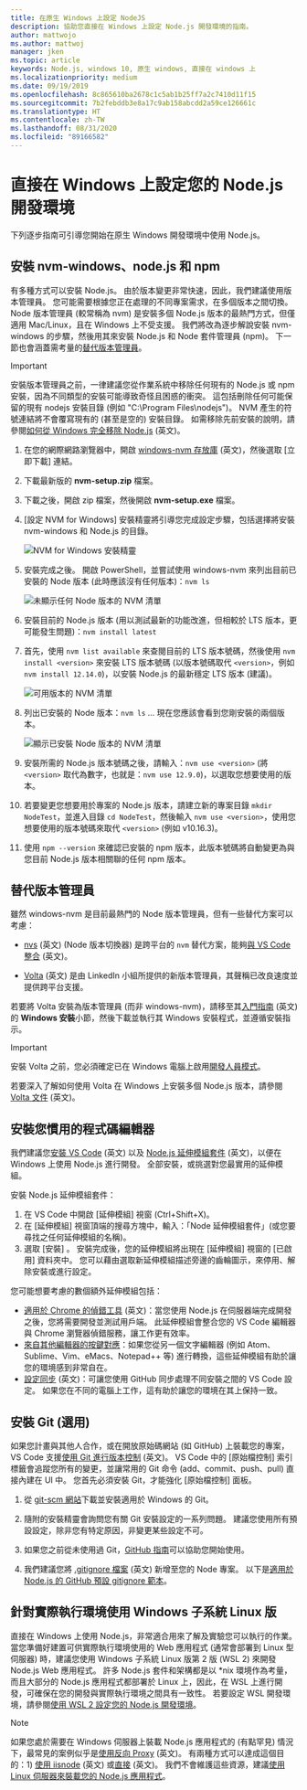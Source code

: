 ```yaml
---
title: 在原生 Windows 上設定 NodeJS
description: 協助您直接在 Windows 上設定 Node.js 開發環境的指南。
author: mattwojo
ms.author: mattwoj
manager: jken
ms.topic: article
keywords: Node.js, windows 10, 原生 windows, 直接在 windows 上
ms.localizationpriority: medium
ms.date: 09/19/2019
ms.openlocfilehash: 8c865610ba2678c1c5ab1b25ff7a2c7410d11f15
ms.sourcegitcommit: 7b2febddb3e8a17c9ab158abcdd2a59ce126661c
ms.translationtype: HT
ms.contentlocale: zh-TW
ms.lasthandoff: 08/31/2020
ms.locfileid: "89166582"
---
```

# <a name="set-up-your-nodejs-development-environment-directly-on-windows"></a>直接在 Windows 上設定您的 Node.js 開發環境

下列逐步指南可引導您開始在原生 Windows 開發環境中使用 Node.js。

## <a name="install-nvm-windows-nodejs-and-npm"></a>安裝 nvm-windows、node.js 和 npm

有多種方式可以安裝 Node.js。 由於版本變更非常快速，因此，我們建議使用版本管理員。 您可能需要根據您正在處理的不同專案需求，在多個版本之間切換。 Node 版本管理員 (較常稱為 nvm) 是安裝多個 Node.js 版本的最熱門方式，但僅適用 Mac/Linux，且在 Windows 上不受支援。 我們將改為逐步解說安裝 nvm-windows 的步驟，然後用其來安裝 Node.js 和 Node 套件管理員 (npm)。 下一節也會涵蓋需考量的[替代版本管理員](#alternative-version-managers)。

> [!IMPORTANT]
> 安裝版本管理員之前，一律建議您從作業系統中移除任何現有的 Node.js 或 npm 安裝，因為不同類型的安裝可能導致奇怪且困惑的衝突。 這包括刪除任何可能保留的現有 nodejs 安裝目錄 (例如 "C:\Program Files\nodejs")。 NVM 產生的符號連結將不會覆寫現有的 (甚至是空的) 安裝目錄。 如需移除先前安裝的說明，請參閱[如何從 Windows 完全移除 Node.js](https://stackoverflow.com/questions/20711240/how-to-completely-remove-node-js-from-windows) \(英文\)。

1. 在您的網際網路瀏覽器中，開啟 [windows-nvm 存放庫](https://github.com/coreybutler/nvm-windows#node-version-manager-nvm-for-windows) \(英文\)，然後選取 [立即下載]  連結。
2. 下載最新版的 **nvm-setup.zip** 檔案。
3. 下載之後，開啟 zip 檔案，然後開啟 **nvm-setup.exe** 檔案。
4. [設定 NVM for Windows] 安裝精靈將引導您完成設定步驟，包括選擇將安裝 nvm-windows 和 Node.js 的目錄。

    ![NVM for Windows 安裝精靈](../images/install-nvm-for-windows-wizard.png)

5. 安裝完成之後。 開啟 PowerShell，並嘗試使用 windows-nvm 來列出目前已安裝的 Node 版本 (此時應該沒有任何版本)：`nvm ls`

    ![未顯示任何 Node 版本的 NVM 清單](../images/windows-nvm-powershell-no-node.png)

6. 安裝目前的 Node.js 版本 (用以測試最新的功能改進，但相較於 LTS 版本，更可能發生問題)：`nvm install latest`

7. 首先，使用 `nvm list available` 來查閱目前的 LTS 版本號碼，然後使用 `nvm install <version>` 來安裝 LTS 版本號碼 (以版本號碼取代 `<version>`，例如 `nvm install 12.14.0`)，以安裝 Node.js 的最新穩定 LTS 版本 (建議)。

    ![可用版本的 NVM 清單](../images/windows-nvm-list.png)

8. 列出已安裝的 Node 版本：`nvm ls` ... 現在您應該會看到您剛安裝的兩個版本。

    ![顯示已安裝 Node 版本的 NVM 清單](../images/windows-nvm-node-installs.png)

9. 安裝所需的 Node.js 版本號碼之後，請輸入：`nvm use <version>` (將 `<version>` 取代為數字，也就是：`nvm use 12.9.0`)，以選取您想要使用的版本。

10. 若要變更您想要用於專案的 Node.js 版本，請建立新的專案目錄 `mkdir NodeTest`，並進入目錄 `cd NodeTest`，然後輸入 `nvm use <version>`，使用您想要使用的版本號碼來取代 `<version>` (例如 v10.16.3)。

11. 使用 `npm --version` 來確認已安裝的 npm 版本，此版本號碼將自動變更為與您目前 Node.js 版本相關聯的任何 npm 版本。

## <a name="alternative-version-managers"></a>替代版本管理員

雖然 windows-nvm 是目前最熱門的 Node 版本管理員，但有一些替代方案可以考慮：

- [nvs](https://github.com/jasongin/nvs) \(英文\) (Node 版本切換器) 是跨平台的 `nvm` 替代方案，能夠[與 VS Code 整合](https://github.com/jasongin/nvs/blob/master/doc/VSCODE.md) \(英文\)。

- [Volta](https://github.com/volta-cli/volta#installing-volta) \(英文\) 是由 LinkedIn 小組所提供的新版本管理員，其聲稱已改良速度並提供跨平台支援。

若要將 Volta 安裝為版本管理員 (而非 windows-nvm)，請移至其[入門指南](https://docs.volta.sh/guide/getting-started) \(英文\) 的 **Windows 安裝**小節，然後下載並執行其 Windows 安裝程式，並遵循安裝指示。

> [!IMPORTANT]
> 安裝 Volta 之前，您必須確定已在 Windows 電腦上啟用[開發人員模式](/windows/uwp/get-started/enable-your-device-for-development#accessing-settings-for-developers)。

若要深入了解如何使用 Volta 在 Windows 上安裝多個 Node.js 版本，請參閱 [Volta 文件](https://docs.volta.sh/guide/understanding#managing-your-toolchain) \(英文\)。

## <a name="install-your-favorite-code-editor"></a>安裝您慣用的程式碼編輯器

我們建議您[安裝 VS Code](https://code.visualstudio.com) \(英文\) 以及 [Node.js 延伸模組套件](https://marketplace.visualstudio.com/items?itemName=waderyan.nodejs-extension-pack) \(英文\)，以便在 Windows 上使用 Node.js 進行開發。 全部安裝，或挑選對您最實用的延伸模組。

安裝 Node.js 延伸模組套件：

1. 在 VS Code 中開啟 [延伸模組]  視窗 (Ctrl+Shift+X)。
2. 在 [延伸模組] 視窗頂端的搜尋方塊中，輸入：「Node 延伸模組套件」(或您要尋找之任何延伸模組的名稱)。
3. 選取 [安裝]  。 安裝完成後，您的延伸模組將出現在 [延伸模組]  視窗的 [已啟用] 資料夾中。 您可以藉由選取新延伸模組描述旁邊的齒輪圖示，來停用、解除安裝或進行設定。

您可能想要考慮的數個額外延伸模組包括：

- [適用於 Chrome 的偵錯工具](https://code.visualstudio.com/blogs/2016/02/23/introducing-chrome-debugger-for-vs-code) \(英文\)：當您使用 Node.js 在伺服器端完成開發之後，您將需要開發並測試用戶端。 此延伸模組會整合您的 VS Code 編輯器與 Chrome 瀏覽器偵錯服務，讓工作更有效率。
- [來自其他編輯器的按鍵對應](https://marketplace.visualstudio.com/search?target=VSCode&category=Keymaps&sortBy=Downloads)：如果您從另一個文字編輯器 (例如 Atom、Sublime、Vim、eMacs、Notepad++ 等) 進行轉換，這些延伸模組有助於讓您的環境感到非常自在。
- [設定同步](https://marketplace.visualstudio.com/items?itemName=Shan.code-settings-sync) \(英文\)：可讓您使用 GitHub 同步處理不同安裝之間的 VS Code 設定。 如果您在不同的電腦上工作，這有助於讓您的環境在其上保持一致。

## <a name="install-git-optional"></a>安裝 Git (選用)

如果您計畫與其他人合作，或在開放原始碼網站 (如 GitHub) 上裝載您的專案，VS Code 支援[使用 Git 進行版本控制](https://code.visualstudio.com/docs/editor/versioncontrol#_git-support) \(英文\)。 VS Code 中的 [原始檔控制] 索引標籤會追蹤您所有的變更，並讓常用的 Git 命令 (add、commit、push、pull) 直接內建在 UI 中。 您首先必須安裝 Git，才能強化 [原始檔控制] 面板。

1. 從 [git-scm 網站](https://git-scm.com/download/win)下載並安裝適用於 Windows 的 Git。

2. 隨附的安裝精靈會詢問您有關 Git 安裝設定的一系列問題。 建議您使用所有預設設定，除非您有特定原因，非變更某些設定不可。

3. 如果您之前從未使用過 Git，[GitHub 指南](https://guides.github.com/)可以協助您開始使用。

4. 我們建議您將 [.gitignore 檔案](https://help.github.com/en/articles/ignoring-files) \(英文\) 新增至您的 Node 專案。 以下是[適用於 Node.js 的 GitHub 預設 gitignore 範本](https://github.com/github/gitignore/blob/master/Node.gitignore)。

## <a name="use-windows-subsystem-for-linux-for-production"></a>針對實際執行環境使用 Windows 子系統 Linux 版

直接在 Windows 上使用 Node.js，非常適合用來了解及實驗您可以執行的作業。 當您準備好建置可供實際執行環境使用的 Web 應用程式 (通常會部署到 Linux 型伺服器) 時，建議您使用 Windows 子系統 Linux 版第 2 版 (WSL 2) 來開發 Node.js Web 應用程式。 許多 Node.js 套件和架構都是以 *nix 環境作為考量，而且大部分的 Node.js 應用程式都部署於 Linux 上，因此，在 WSL 上進行開發，可確保在您的開發與實際執行環境之間具有一致性。 若要設定 WSL 開發環境，請參閱[使用 WSL 2 設定您的 Node.js 開發環境](./setup-on-wsl2.md)。

> [!NOTE]
> 如果您處於需要在 Windows 伺服器上裝載 Node.js 應用程式的 (有點罕見) 情況下，最常見的案例似乎是[使用反向 Proxy](https://medium.com/intrinsic/why-should-i-use-a-reverse-proxy-if-node-js-is-production-ready-5a079408b2ca) \(英文\)。 有兩種方式可以達成這個目的：1) [使用 iisnode](https://harveywilliams.net/blog/installing-iisnode) \(英文\) 或[直接](https://dev.to/petereysermans/hosting-a-node-js-application-on-windows-with-iis-as-reverse-proxy-397b) \(英文\)。 我們不會維護這些資源，建議[使用 Linux 伺服器來裝載您的 Node.js 應用程式](/azure/app-service/app-service-web-get-started-nodejs)。